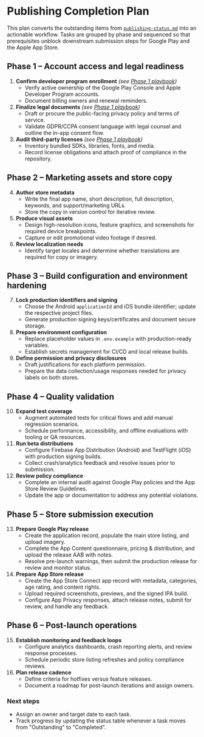 # Publishing Completion Plan

This plan converts the outstanding items from [`publishing-status.md`](./publishing-status.md) into an actionable workflow. Tasks are grouped by phase and sequenced so that prerequisites unblock downstream submission steps for Google Play and the Apple App Store.

## Phase 1 – Account access and legal readiness
1. **Confirm developer program enrollment** *(see [Phase 1 playbook](./phase-1-account-legal-playbook.md))*
   - Verify active ownership of the Google Play Console and Apple Developer Program accounts.
   - Document billing owners and renewal reminders.
2. **Finalize legal documents** *(see [Phase 1 playbook](./phase-1-account-legal-playbook.md))*
   - Draft or procure the public-facing privacy policy and terms of service.
   - Validate GDPR/CCPA consent language with legal counsel and outline the in-app consent flow.
3. **Audit third-party licenses** *(see [Phase 1 playbook](./phase-1-account-legal-playbook.md))*
   - Inventory bundled SDKs, libraries, fonts, and media.
   - Record license obligations and attach proof of compliance in the repository.

## Phase 2 – Marketing assets and store copy
4. **Author store metadata**
   - Write the final app name, short description, full description, keywords, and support/marketing URLs.
   - Store the copy in version control for iterative review.
5. **Produce visual assets**
   - Design high-resolution icons, feature graphics, and screenshots for required device breakpoints.
   - Capture or edit promotional video footage if desired.
6. **Review localization needs**
   - Identify target locales and determine whether translations are required for copy or imagery.

## Phase 3 – Build configuration and environment hardening
7. **Lock production identifiers and signing**
   - Choose the Android `applicationId` and iOS bundle identifier; update the respective project files.
   - Generate production signing keys/certificates and document secure storage.
8. **Prepare environment configuration**
   - Replace placeholder values in `.env.example` with production-ready variables.
   - Establish secrets management for CI/CD and local release builds.
9. **Define permission and privacy disclosures**
   - Draft justifications for each platform permission.
   - Prepare the data collection/usage responses needed for privacy labels on both stores.

## Phase 4 – Quality validation
10. **Expand test coverage**
    - Augment automated tests for critical flows and add manual regression scenarios.
    - Schedule performance, accessibility, and offline evaluations with tooling or QA resources.
11. **Run beta distributions**
    - Configure Firebase App Distribution (Android) and TestFlight (iOS) with production signing builds.
    - Collect crash/analytics feedback and resolve issues prior to submission.
12. **Review policy compliance**
    - Complete an internal audit against Google Play policies and the App Store Review Guidelines.
    - Update the app or documentation to address any potential violations.

## Phase 5 – Store submission execution
13. **Prepare Google Play release**
    - Create the application record, populate the main store listing, and upload imagery.
    - Complete the App Content questionnaire, pricing & distribution, and upload the release AAB with notes.
    - Resolve pre-launch warnings, then submit the production release for review and monitor status.
14. **Prepare App Store release**
    - Create the App Store Connect app record with metadata, categories, age rating, and content rights.
    - Upload required screenshots, previews, and the signed IPA build.
    - Configure App Privacy responses, attach release notes, submit for review, and handle any feedback.

## Phase 6 – Post-launch operations
15. **Establish monitoring and feedback loops**
    - Configure analytics dashboards, crash reporting alerts, and review response processes.
    - Schedule periodic store listing refreshes and policy compliance reviews.
16. **Plan release cadence**
    - Define criteria for hotfixes versus feature releases.
    - Document a roadmap for post-launch iterations and assign owners.

### Next steps
- Assign an owner and target date to each task.
- Track progress by updating the status table whenever a task moves from "Outstanding" to "Completed".
